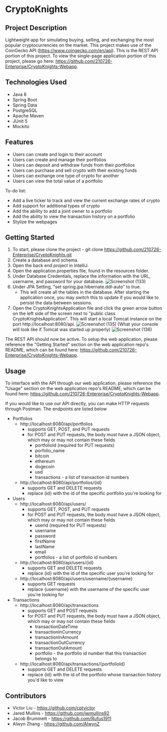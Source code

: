# CryptoKnights

## Project Description

Lightweight app for simulating buying, selling, and exchanging the most popular cryptocurrencies on the market. This project makes use of the CoinGecko API (https://www.coingecko.com/en/api). This is the REST API portion of this project. To view the single-page application portion of this project, please go here: https://github.com/210726-Enterprise/CryptoKnights-Webapp.

## Technologies Used

* Java 8
* Spring Boot
* Spring Data
* PostgreSQL
* Apache Maven
* JUnit 5
* Mockito

## Features

* Users can create and login to their account 
* Users can create and manage their portfolios
* Users can deposit and withdraw funds from their portfolios
* Users can purchase and sell crypto with their existing funds
* Users can exchange one type of crypto for another
* Users can view the total value of a portfolio

To-do list:
* Add a live ticker to track and view the current exchange rates of crypto
* Add support for additional types of crypto
* Add the ability to add a joint owner to a portfolio
* Add the ability to view the transaction history on a portfolio
* Stylize the webpages

## Getting Started
   
1. To start, please clone the project - git clone https://github.com/210726-Enterprise/CryptoKnights.git
2. Create a database and schema.
3. Open the back end project in IntelliJ.
4. Open the application.properties file, found in the resources folder.
5. Under Database Credentials, replace the information with the URL, username, and password for your database.
![Screenshot (133)](https://user-images.githubusercontent.com/23224121/133861838-28f6cf7a-1dc4-4222-8997-eddefeb06b09.png)
5. Under JPA Setting, "set spring.jpa.hibernate.ddl-auto" to true.
   * This will create all the tables in the database. After starting the application once, you may switch this to update if you would like to persist the data between sessions.
6. Open the CryptoKnightsApplication file and click the green arrow button on the left side of the screen next to "public class CryptoKnightsApplication". This will start a local Tomcat instance on the port http://localhost:8080/api.
![Screenshot (135)](https://user-images.githubusercontent.com/23224121/133862576-7707f2b9-5dd8-4ea7-8b88-b48a20032f12.png)
(What your console will look like if Tomcat was started up properly)
![Screenshot (136)](https://user-images.githubusercontent.com/23224121/133862727-38a9ca69-4c0c-42a0-bf83-60ed653efda1.png)

The REST API should now be active. To setup the web application, please reference the "Getting Started" section on the web application repo's README, which can be found here: https://github.com/210726-Enterprise/CryptoKnights-Webapp.

## Usage

To interface with the API through our web application, please reference the "Usage" section on the web application repo's README, which can be found here: https://github.com/210726-Enterprise/CryptoKnights-Webapp.

If you would like to use our API directly, you can make HTTP requests through Postman. The endpoints are listed below
* Portfolios 
   * http://localhost:8080/api/portfolios
      * supports GET, POST, and PUT requests
      * for POST and PUT requests, the body must have a JSON object, which may or may not contain these fields
         * portfolioId (required for PUT requests)
         * porfolio_name
         * bitcoin
         * ethereum
         * dogecoin
         * usd
         * transactions - a list of transaction id numbers
   * http://localhost:8080/api/portfolios/{id}
      * supports GET and DELETE requests
      * replace {id} with the id of the specific portfolio you're looking for 
* Users
   * http://localhost:8080/api/users/
      * supports GET, POST, and PUT requests
      * for POST and PUT requests, the body must have a JSON object, which may or may not contain these fields
         * userId (required for PUT requests)
         * username
         * password
         * firstName
         * lastName
         * email
         * portfolios - a list of portfolio id numbers
   * http://localhost:8080/api/users/{id}
      * supports GET and DELETE requests
      * replace {id} with the id of the specific user you're looking for
   * http://localhost:8080/api/users/username/{username}
      * supports GET requests
      * replace {username} with the username of the specific user you're looking for
* Transactions 
   * http://localhost:8080/api/transactions
      * supports GET and POST requests
      * for POST and PUT requests, the body must have a JSON object, which may or may not contain these fields 
         * transactionDateTime
         * transactionInCurrency
         * transactionInAmount
         * transactionOutCurrency
         * transactionOutAmount
         * portfolio - the portfolio id number that this transaction belongs to
   * http://localhost:8080/api/transactions/{portfolioId}
      * supports GET and DELETE requests
      * replace {id} with the id of the portfolio whose transaction history you'd like to view

## Contributors

* Victor Liu - https://github.com/cptvictor
* Jared Mullins - https://github.com/jwmullins92
* Jacob Brummett - https://github.com/Rufus1911
* Alwyn Zhang - https://github.com/AlwynZ
